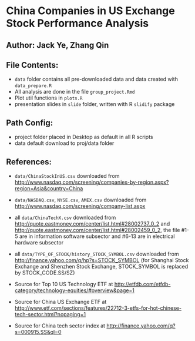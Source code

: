 # China Companies in US Exchange Stock Performance Analysis
## Author: Jack Ye, Zhang Qin

## File Contents:
* `data` folder contains all pre-downloaded data and data created with `data_prepare.R`
* All analysis are done in the file `group_project.Rmd`
* Plot util functions in `plots.R`
* presentation slides in `slide` folder, written with R `slidify` package

## Path Config:
* project folder placed in Desktop as default in all R scripts
* data default download to proj/data folder


## References:

* `data/ChinaStockInUS.csv` downloaded from http://www.nasdaq.com/screening/companies-by-region.aspx?region=Asia&country=China

* `data/NASDAQ.csv`, `NYSE.csv`, `AMEX.csv` downloaded from http://www.nasdaq.com/screening/company-list.aspx  

* all `data/ChinaTechX.csv` downloaded from http://quote.eastmoney.com/center/list.html#28002737_0_2 and http://quote.eastmoney.com/center/list.html#28002459_0_2, the file #1-5 are in information software subsector and #6-13 are in electrical hardware subsector

* all `data/TYPE_OF_STOCK/history_STOCK_SYMBOL.csv` downloaded from http://finance.yahoo.com/q/hp?s=STOCK_SYMBOL (for Shanghai Stock Exchange and Shenzhen Stock Exchange, STOCK_SYMBOL is replaced by STOCK_CODE.SS/SZ)

* Source for Top 10 US Technology ETF at http://etfdb.com/etfdb-category/technology-equities/#overview&page=1

* Source for China US Exchange ETF at http://www.etf.com/sections/features/22712-3-etfs-for-hot-chinese-tech-sector.html?nopaging=1

* Source for China tech sector index at http://finance.yahoo.com/q?s=000915.SS&ql=0
